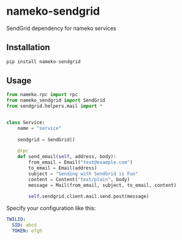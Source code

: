 # nameko-sendgrid
SendGrid dependency for nameko services

## Installation
```python
pip install nameko-sendgrid
```

## Usage
```python
from nameko.rpc import rpc
from nameko_sendgrid import SendGrid
from sendgrid.helpers.mail import *


class Service:
    name = "service"
    
    sendgrid = SendGrid()
    
    @rpc
    def send_email(self, address, body):
        from_email = Email("test@example.com")
        to_email = Email(address)
        subject = "Sending with SendGrid is Fun"
        content = Content("text/plain", body)
        message = Mail(from_email, subject, to_email, content)
        
        self.sendgrid.client.mail.send.post(message)
```

Specify your configuration like this:
```yaml
TWILIO:
  SID: abcd
  TOKEN: efgh
```
